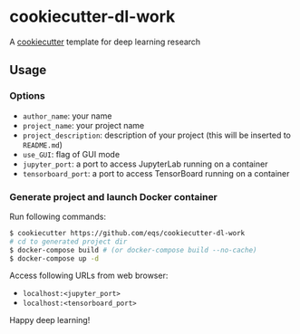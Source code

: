 # cookiecutter-dl-work

A [cookiecutter](https://github.com/cookiecutter/cookiecutter) template for deep learning research

## Usage

### Options

* `author_name`: your name
* `project_name`: your project name
* `project_description`: description of your project (this will be inserted to `README.md`)
* `use_GUI`: flag of GUI mode
* `jupyter_port`: a port to access JupyterLab running on a container
* `tensorboard_port`: a port to access TensorBoard running on a container

### Generate project and launch Docker container

Run following commands:

```bash
$ cookiecutter https://github.com/eqs/cookiecutter-dl-work
# cd to generated project dir
$ docker-compose build # (or docker-compose build --no-cache)
$ docker-compose up -d
```

Access following URLs from web browser:

* `localhost:<jupyter_port>`
* `localhost:<tensorboard_port>`

Happy deep learning!

